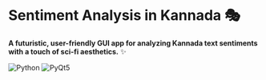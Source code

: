 # Sentiment Analysis in Kannada 🎭
**A futuristic, user-friendly GUI app for analyzing Kannada text sentiments with a touch of sci-fi aesthetics.** ✨

![Python](https://img.shields.io/badge/Python-3.12-blue?style=for-the-badge&logo=python)
![PyQt5](https://img.shields.io/badge/PyQt5-GUI-green?style=for-the-badge&logo=qt)
